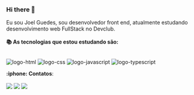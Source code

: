 ### Hi there 👋

  Eu sou Joel Guedes, sou desenvolvedor front end, atualmente estudando desenvolvimento web FullStack no Devclub.
<br>
<br>
  <strong> :books: As tecnologias que estou estudando são:</strong> 
<br>
<br>
  <p aling="left">
   <img src = "https://img.shields.io/badge/HTML5-E34F26?style=for-the-badge&logo=html5&logoColor=white" alt="logo-html"/>  
   <img src = "https://img.shields.io/badge/CSS3-1572B6?style=for-the-badge&logo=css3&logoColor=white" alt="logo-css"/>
   <img src = "https://img.shields.io/badge/JavaScript-F7DF1E?style=for-the-badge&logo=javascript&logoColor=black" alt="logo-javascript"/>
   <img src = "https://img.shields.io/badge/TypeScript-007ACC?style=for-the-badge&logo=typescript&logoColor=white" alt="logo-typescript"/>
  </p>
  <strong> :iphone: Contatos</strong>: 
<br>
<br>
    <a href= "https://www.facebook.com/joel.pereira.3382" target="blank"><img src = "https://img.shields.io/badge/Facebook-1877F2?style=for-the-badge&logo=facebook&logoColor=white"></a>
    <a href= "https://www.instagram.com/joel_guedes/" target="blank"><img src = "https://img.shields.io/badge/Instagram-E4405F?style=for-the-badge&logo=instagram&logoColor=white"></a>
    <a href= "www.linkedin.com/in/joelpguedes" target="blank"><img src = "https://img.shields.io/badge/LinkedIn-0077B5?style=for-the-badge&logo=linkedin&logoColor=white"></a>



  
